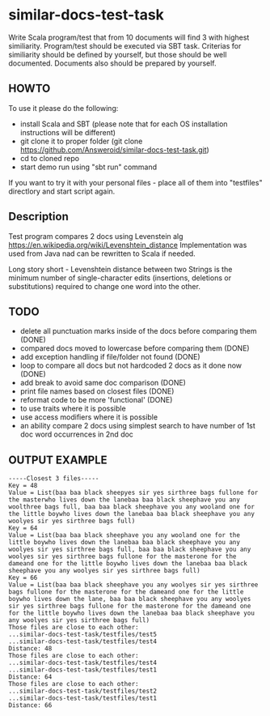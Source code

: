 # similar-docs-test-task

Write Scala program/test that from 10 documents will find 3 with highest similiarity. Program/test should be
executed via SBT task.
Criterias for similiarity should be defined by yourself, but those should be well documented. Documents also
should be prepared by yourself.

## HOWTO
To use it please do the following:
 - install Scala and SBT (please note that for each OS installation instructions will be different)
 - git clone it to proper folder (git clone https://github.com/Answeroid/similar-docs-test-task.git)
 - cd to cloned repo
 - start demo run using "sbt run" command

If you want to try it with your personal files - place all of them into "testfiles" directlory and start script again.

## Description
Test program compares 2 docs using Levenstein alg https://en.wikipedia.org/wiki/Levenshtein_distance
Implementation was used from Java nad can be rewritten to Scala if needed.

Long story short - Levenshtein distance between two Strings is the minimum number of single-character edits (insertions, deletions or substitutions) required to change one word into the other.

## TODO
- delete all punctuation marks inside of the docs before comparing them (DONE)
- compared docs moved to lowercase before comparing them (DONE)
- add exception handling if file/folder not found (DONE)
- loop to compare all docs but not hardcoded 2 docs as it done now (DONE)
- add break to avoid same doc comparison (DONE)
- print file names based on closest files (DONE)
- reformat code to be more 'functional' (DONE)
- to use traits where it is possible
- use access modifiers where it is possible
- an ability compare 2 docs using simplest search to have number of 1st doc word occurrences in 2nd doc

## OUTPUT EXAMPLE
```
-----Closest 3 files-----
Key = 48
Value = List(baa baa black sheepyes sir yes sirthree bags fullone for the masterwho lives down the lanebaa baa black sheephave you any woolthree bags full, baa baa black sheephave you any wooland one for the little boywho lives down the lanebaa baa black sheephave you any woolyes sir yes sirthree bags full)
Key = 64
Value = List(baa baa black sheephave you any wooland one for the little boywho lives down the lanebaa baa black sheephave you any woolyes sir yes sirthree bags full, baa baa black sheephave you any woolyes sir yes sirthree bags fullone for the masterone for the dameand one for the little boywho lives down the lanebaa baa black sheephave you any woolyes sir yes sirthree bags full)
Key = 66
Value = List(baa baa black sheephave you any woolyes sir yes sirthree bags fullone for the masterone for the dameand one for the little boywho lives down the lane, baa baa black sheephave you any woolyes sir yes sirthree bags fullone for the masterone for the dameand one for the little boywho lives down the lanebaa baa black sheephave you any woolyes sir yes sirthree bags full)
Those files are close to each other:
...similar-docs-test-task/testfiles/test5
...similar-docs-test-task/testfiles/test4
Distance: 48
Those files are close to each other:
...similar-docs-test-task/testfiles/test4
...similar-docs-test-task/testfiles/test1
Distance: 64
Those files are close to each other:
...similar-docs-test-task/testfiles/test2
...similar-docs-test-task/testfiles/test1
Distance: 66
```
